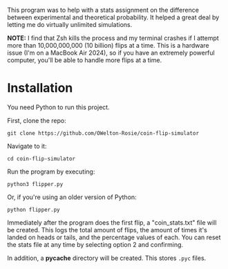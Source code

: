This program was to help with a stats assignment on the difference between experimental and theoretical probability. It helped a great deal by letting me do virtually unlimited simulations.

<strong>NOTE:</strong> I find that Zsh kills the process and my terminal crashes if I attempt more than 10,000,000,000 (10 billion) flips at a time. 
This is a hardware issue (I'm on a MacBook Air 2024), so if you have an extremely powerful computer, you'll be able to handle more flips at a time.

# Installation
You need Python to run this project.

First, clone the repo:
```
git clone https://github.com/OWelton-Rosie/coin-flip-simulator
```

Navigate to it:
```
cd coin-flip-simulator
```

Run the program by executing:
```
python3 flipper.py
```

Or, if you're using an older version of Python:
```
python flipper.py
```

Immediately after the program does the first flip, a "coin_stats.txt" file will be created. This logs the total amount of flips, the amount of times it's landed on heads or tails, and the percentage values of each. You can reset the stats file at any time by selecting option 2 and confirming. 

In addition, a __pycache__ directory will be created. This stores `.pyc` files.
